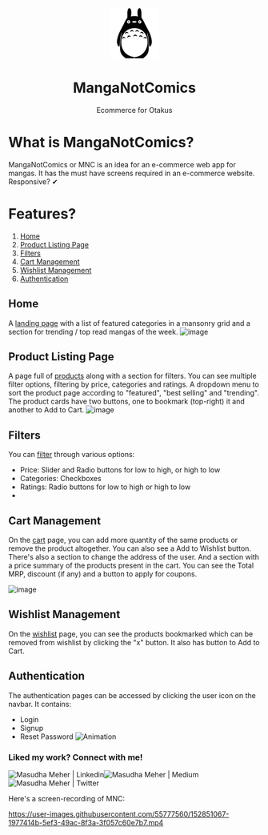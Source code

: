 <div align="center">
  <img src="images/logo.png" height="100" width="100" alt="mnc logo"/>
  
# MangaNotComics
  Ecommerce for Otakus 
</div>

# What is MangaNotComics?
MangaNotComics or MNC is an idea for an e-commerce web app for mangas. It has the must have screens required in an e-commerce website. 
Responsive? ✔

# Features?
1. [Home](#home)
2. [Product Listing Page](#product-listing-page)
3. [Filters](#filters)
4. [Cart Management](#cart-management)
5. [Wishlist Management](#wishlist-management)
6. [Authentication](#authentication)

## Home
A [landing page](https://manganotcomics.netlify.app/) with a list of featured categories in a mansonry grid and a section for trending / top read mangas of the week.
![image](https://user-images.githubusercontent.com/55777560/152849819-99960b92-43e2-41c9-915e-1e4d5754969d.png)


## Product Listing Page 
A page full of [products](https://manganotcomics.netlify.app/component/product.html) along with a section for filters. You can see multiple filter options, filtering by price, categories and ratings.
A dropdown menu to sort the product page according to "featured", "best selling" and "trending".
The product cards have two buttons, one to bookmark (top-right) it and another to Add to Cart.
![image](https://user-images.githubusercontent.com/55777560/152849887-ab6c7ab0-4ee5-48e4-8890-8f6629aa7033.png)


## Filters
You can [filter](https://manganotcomics.netlify.app/component/product.html#filter) through various options:
 - Price: Slider and Radio buttons for low to high, or high to low
 - Categories: Checkboxes
 - Ratings: Radio buttons for low to high or high to low
 -

## Cart Management
On the [cart](https://manganotcomics.netlify.app/component/cart.html) page, you can add more quantity of the same products or remove the product altogether. You can also see a Add to Wishlist button. 
There's also a section to change the address of the user. And a section with a price summary of the products present in the cart. You can see the Total MRP, discount (if any) and a button to apply for coupons.

![image](https://user-images.githubusercontent.com/55777560/152849983-f4a38afe-745c-4970-b3d7-6db64206e4b4.png)


## Wishlist Management
On the [wishlist](https://manganotcomics.netlify.app/component/wishlist.html) page, you can see the products bookmarked which can be removed from wishlist by clicking the "x" button. It also has button to Add to Cart. 

## Authentication
The authentication pages can be accessed by clicking the user icon on the navbar. It contains:
 - Login
 - Signup
 - Reset Password
![Animation](https://user-images.githubusercontent.com/55777560/152851853-b4afb84b-9d40-4be6-9140-d3292ec91187.gif)

### Liked my work? Connect with me!
<a href="https://www.linkedin.com/in/masudhameher/" target="_blank">
  <img align="left" alt="Masudha Meher | Linkedin" src="https://img.shields.io/badge/LinkedIn-0077B5?style=for-the-badge&logo=linkedin&logoColor=white" />
</a>
<a href="https://samflab.medium.com/" target="_blank">
  <img align="left" alt="Masudha Meher | Medium" src="https://img.shields.io/badge/Medium-12100E?style=for-the-badge&logo=medium&logoColor=white" />
</a>
<a href="https://www.twitter.com/kasturimeh" target="_blank">
  <img align="left" alt="Masudha Meher | Twitter" src="https://img.shields.io/badge/Twitter-00ACEE?style=for-the-badge&logo=twitter&logoColor=white" />
</a>

<br/>
<br/>

Here's a screen-recording of MNC:


https://user-images.githubusercontent.com/55777560/152851067-1977414b-5ef3-49ac-8f3a-3f057c60e7b7.mp4



